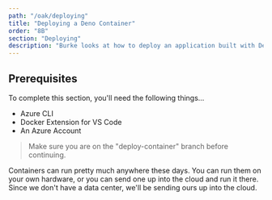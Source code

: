 ```yaml
---
path: "/oak/deploying"
title: "Deploying a Deno Container"
order: "8B"
section: "Deploying"
description: "Burke looks at how to deploy an application built with Deno"
---
```


## Prerequisites

To complete this section, you'll need the following things...

- Azure CLI
- Docker Extension for VS Code
- An Azure Account

> Make sure you are on the "deploy-container" branch before continuing.

Containers can run pretty much anywhere these days. You can run them on your own hardware, or you can send one up into the cloud and run it there. Since we don't have a data center, we'll be sending ours up into the cloud.

